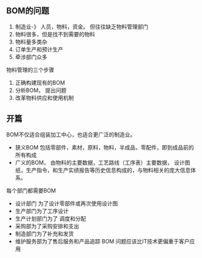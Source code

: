 ## BOM的问题
1. 制造业-》 人员，物料，资金。 但往往缺乏物料管理部门
2. 物料很多，但是找不到需要的物料
3. 物料量多类杂
4. 订单生产和预计生产
5. 牵涉部门众多

物料管理的三个步骤
1. 正确构建现有的BOM
2. 分析BOM， 提出问题
3. 改革物料供应和使用机制

## 开篇
BOM不仅适合组装加工中心，也适合更广泛的制造业。

* 狭义BOM 包括零部件，素材，原料，物料，半成品，零配件，即到成品前的所有构成
* 广义的BOM， 由物料的主要数据，工艺路线（工序表）主要数据， 设计图纸，生产指令，和生产实绩报告等历史信息构成的，与物料相关的庞大信息体系。

每个部门都需要BOM
* 设计部门 为了设计零部件或再次使用设计图
* 生产部门为了工序设计
* 生产计划部门为了 调度和分配
* 采购部为了采购安排和支出
* 制造部门为了补充和发货
* 维护服务部为了售后服务和产品追踪
BOM 问题应该比IT技术更偏重于客户应用